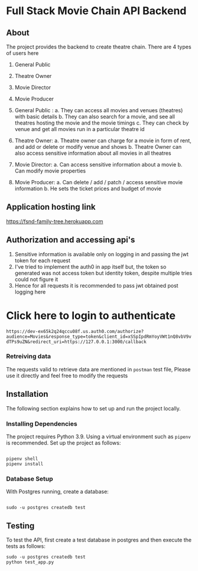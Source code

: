# Full Stack Movie Chain API Backend

## About

The project provides the backend to create theatre chain. 
There are 4 types of users here
1. General Public
2. Theatre Owner
3. Movie Director
4. Movie Producer

1. General Public :
  a. They can access all movies and venues (theatres) with basic details
  b. They can also search for a movie, and see all theatres hosting the movie and the movie timings
  c. They can check by venue and get all movies run in a particular theatre id

2. Theatre Owner:
  a. Theatre owner can charge for a movie in form of rent, and add or delete or modify venue and shows
  b. Theatre Owner can also access sensitive information about all movies in all theatres

3. Movie Director:
  a. Can access sensitive information about a movie 
  b. Can modify movie properties

4. Movie Producer:
  a. Can delete / add / patch / access sensitive movie information
  b. He sets the ticket prices and budget of movie


## Application hosting link

https://fsnd-family-tree.herokuapp.com

## Authorization and accessing api's
1. Sensitive information is available only on logging in and passing the jwt token for each request
2. I've tried to implement the auth0 in app itself but, the token so generated was not access token but identity token, despite multiple tries could not figure it
3. Hence for all requests it is recommended to pass jwt obtained post logging here

# Click here to login to authenticate

`https://dev-ex65k2q24qccu08f.us.auth0.com/authorize?audience=Movies&response_type=token&client_id=xSSpIpdRmYoyVWt1nQ8vbV9vdTPs9uZN&redirect_uri=https://127.0.0.1:3000/callback`

### Retreiving data 

The requests valid to retrieve data are mentioned in `postman` test file, 
Please use it directly and feel free to modify the requests




## Installation

The following section explains how to set up and run the project locally.

### Installing Dependencies

The project requires Python 3.9. Using a virtual environment such as `pipenv` is recommended. Set up the project as follows:

```

pipenv shell
pipenv install

```

### Database Setup

With Postgres running, create a database:

```

sudo -u postgres createdb test

```

## Testing

To test the API, first create a test database in postgres and then execute the tests as follows:

```
sudo -u postgres createdb test
python test_app.py
```
